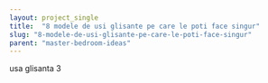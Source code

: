 ```yaml
---
layout: project_single
title:  "8 modele de usi glisante pe care le poti face singur"
slug: "8-modele-de-usi-glisante-pe-care-le-poti-face-singur"
parent: "master-bedroom-ideas"
---
```

usa glisanta 3